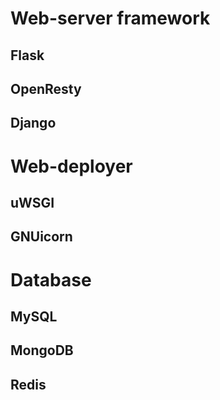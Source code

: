# Web-server framework
## Flask
## OpenResty
## Django

# Web-deployer 
## uWSGI
## GNUicorn

# Database
## MySQL

## MongoDB


## Redis